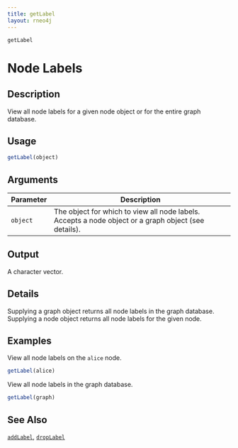 ```yaml
---
title: getLabel
layout: rneo4j
---
```


`getLabel`

# Node Labels

## Description

View all node labels for a given node object or for the entire graph database.

## Usage

```r
getLabel(object)
```

## Arguments

| Parameter | Description     |
| --------- | --------------- |
| `object`  | The object for which to view all node labels. Accepts a node object or a graph object (see details). |

## Output

A character vector.

## Details

Supplying a graph object returns all node labels in the graph database. Supplying a node object returns all node labels for the given node.

## Examples

View all node labels on the `alice` node.

```r
getLabel(alice)
```

View all node labels in the graph database.

```r
getLabel(graph)
```

## See Also

[`addLabel`](add-label.html), [`dropLabel`](drop-label.html)
